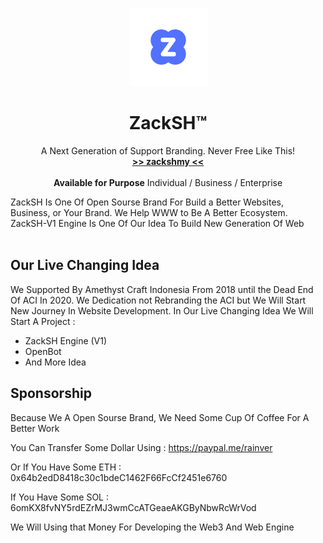 <p align="center">
  <a href="#">
    
  </a>
  <p align="center">
   <img width="125" height="125" src="https://raw.githubusercontent.com/zackshmyid/.github/main/profile/Cloud%20Media.png" alt="Logo">
  </p>
  <h1 align="center"><b>ZackSH™</b></h1>
  <p align="center">
  A Next Generation of Support Branding. Never Free Like This!
    <br />
    <a href="https://zacksh.my.id"><strong>>> zackshmy <<</strong></a>
    <br />
    <br />
    <b>Available for Purpose</b>
    Individual / Business / Enterprise
    <br />
  </p>
</p>
ZackSH Is One Of Open Sourse Brand For Build a Better Websites, Business, or Your Brand. We Help WWW to Be A Better Ecosystem. ZackSH-V1 Engine Is One Of Our Idea To Build New Generation Of Web
<br/>
<br/>

## Our Live Changing Idea
We Supported By Amethyst Craft Indonesia From 2018 until the Dead End Of ACI In 2020. We Dedication not Rebranding the ACI but We Will Start New Journey In Website Development. In Our Live Changing Idea We Will Start A Project :
- ZackSH Engine (V1)
- OpenBot
- And More Idea

## Sponsorship
Because We A Open Sourse Brand, We Need Some Cup Of Coffee For A Better Work 

You Can Transfer Some Dollar Using : https://paypal.me/rainver

Or If You Have Some ETH : 0x64b2edD8418c30c1bdeC1462F66FcCf2451e6760

If You Have Some SOL : 6omKX8fvNY5rdEZrMJ3wmCcATGeaeAKGByNbwRcWrVod 

We Will Using that Money For Developing the Web3 And Web Engine
